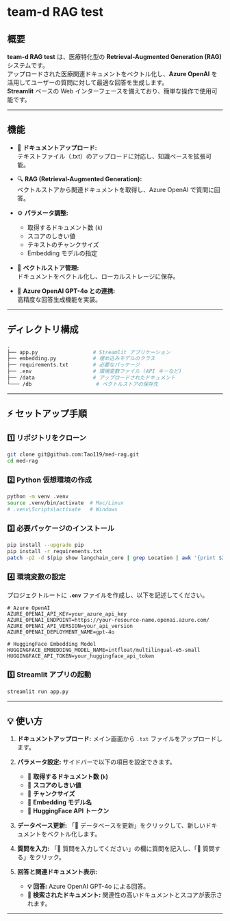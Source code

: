 # team-d RAG test

## 概要

**team-d RAG test** は、医療特化型の **Retrieval-Augmented Generation (RAG)** システムです。  
アップロードされた医療関連ドキュメントをベクトル化し、**Azure OpenAI** を活用してユーザーの質問に対して最適な回答を生成します。  
**Streamlit** ベースの Web インターフェースを備えており、簡単な操作で使用可能です。

---

## 機能

- 📁 **ドキュメントアップロード:**  
  テキストファイル（.txt）のアップロードに対応し、知識ベースを拡張可能。

- 🔍 **RAG (Retrieval-Augmented Generation):**  
  ベクトルストアから関連ドキュメントを取得し、Azure OpenAI で質問に回答。

- ⚙️ **パラメータ調整:**

  - 取得するドキュメント数 (`k`)
  - スコアのしきい値
  - テキストのチャンクサイズ
  - Embedding モデルの指定

- 💾 **ベクトルストア管理:**  
  ドキュメントをベクトル化し、ローカルストレージに保存。

- 🧠 **Azure OpenAI GPT-4o との連携:**  
  高精度な回答生成機能を実装。

---

## ディレクトリ構成

```bash
.
├── app.py                  # Streamlit アプリケーション
├── embedding.py            # 埋め込みモデルのクラス
├── requirements.txt        # 必要なパッケージ
├── .env                    # 環境変数ファイル (API キーなど)
├── /data                   # アップロードされたドキュメント
└─── /db                     # ベクトルストアの保存先
```

---

## ⚡ セットアップ手順

### 1️⃣ **リポジトリをクローン**

```bash
git clone git@github.com:Tao119/med-rag.git
cd med-rag
```

### 2️⃣ **Python 仮想環境の作成**

```bash
python -m venv .venv
source .venv/bin/activate  # Mac/Linux
# .venv\Scripts\activate   # Windows
```

### 3️⃣ **必要パッケージのインストール**

```bash
pip install --upgrade pip
pip install -r requirements.txt
patch -p2 -d $(pip show langchain_core | grep Location | awk '{print $2}')/langchain_core -i $(pwd)/langchain_core.patch
```

### 4️⃣ **環境変数の設定**

プロジェクトルートに **`.env`** ファイルを作成し、以下を記述してください。

```env
# Azure OpenAI
AZURE_OPENAI_API_KEY=your_azure_api_key
AZURE_OPENAI_ENDPOINT=https://your-resource-name.openai.azure.com/
AZURE_OPENAI_API_VERSION=your_api_version
AZURE_OPENAI_DEPLOYMENT_NAME=gpt-4o

# HuggingFace Embedding Model
HUGGINGFACE_EMBEDDING_MODEL_NAME=intfloat/multilingual-e5-small
HUGGINGFACE_API_TOKEN=your_huggingface_api_token
```

### 5️⃣ **Streamlit アプリの起動**

```bash
streamlit run app.py
```

---

## 💡 使い方

1. **ドキュメントアップロード:**
   メイン画面から `.txt` ファイルをアップロードします。

2. **パラメータ設定:**
   サイドバーで以下の項目を設定できます。

   - 🔢 **取得するドキュメント数 (`k`)**
   - 🎯 **スコアのしきい値**
   - 📏 **チャンクサイズ**
   - 🔗 **Embedding モデル名**
   - 🔑 **HuggingFace API トークン**

3. **データベース更新:**
   「🔄 データベースを更新」をクリックして、新しいドキュメントをベクトル化します。

4. **質問を入力:**
   「💬 質問を入力してください」の欄に質問を記入し、「🚀 質問する」をクリック。

5. **回答と関連ドキュメント表示:**
   - **💡 回答:** Azure OpenAI GPT-4o による回答。
   - **📄 検索されたドキュメント:** 関連性の高いドキュメントとスコアが表示されます。

---
